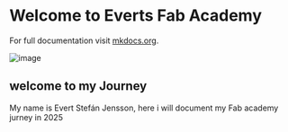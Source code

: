 # Welcome to Everts Fab Academy

For full documentation visit [mkdocs.org](https://www.mkdocs.org).

![image](images/pictures/mynd1.JPG)

## welcome to my Journey

My name is Evert Stefán Jensson, here i will document my Fab academy jurney in 2025
